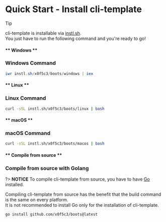 # Quick Start - Install cli-template

> [!TIP]
> cli-template is installable via [instl.sh](https://instl.sh).\
> You just have to run the following command and you're ready to go!

<!-- tabs:start -->

#### ** Windows **

### Windows Command

```powershell
iwr instl.sh/x0f5c3/boots/windows | iex
```

#### ** Linux **

### Linux Command

```bash
curl -sSL instl.sh/x0f5c3/boots/linux | bash
```

#### ** macOS **

### macOS Command

```bash
curl -sSL instl.sh/x0f5c3/boots/macos | bash
```

#### ** Compile from source **

### Compile from source with Golang

?> **NOTICE**
To compile cli-template from source, you have to have [Go](https://golang.org/) installed.

Compiling cli-template from source has the benefit that the build command is the same on every platform.\
It is not recommended to install Go only for the installation of cli-template.

```command
go install github.com/x0f5c3/boots@latest
```

<!-- tabs:end -->
